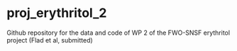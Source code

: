 # proj_erythritol_2
Github repository for the data and code of WP 2 of the FWO-SNSF erythritol project (Flad et al, submitted)
